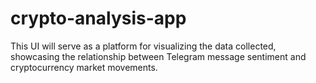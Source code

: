 # crypto-analysis-app
This UI will serve as a platform for visualizing the data collected, showcasing the relationship between Telegram message sentiment and cryptocurrency market movements. 
